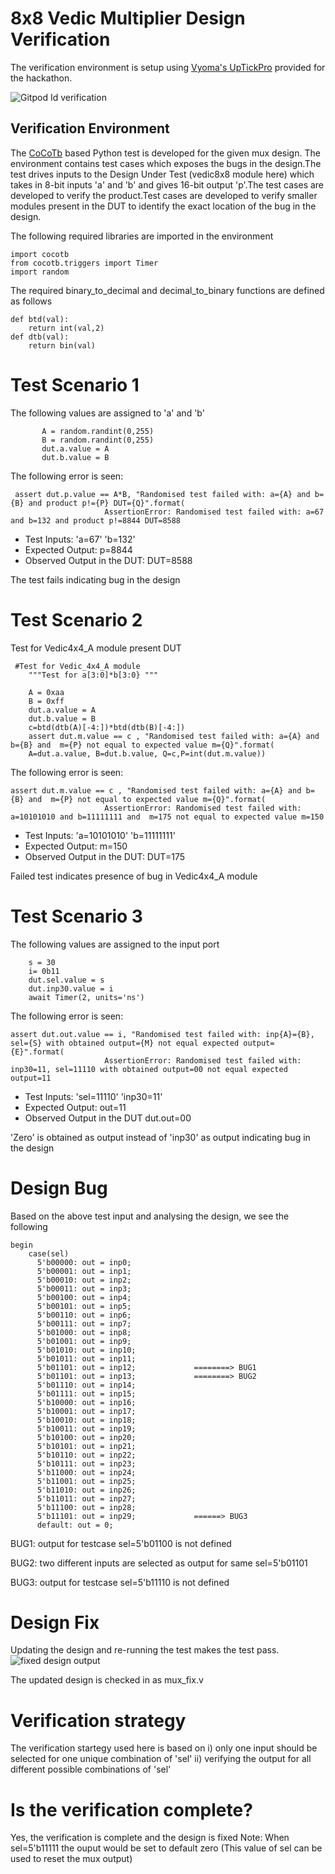 # 8x8 Vedic Multiplier Design Verification
The verification environment is setup using [Vyoma's UpTickPro](https://vyomasystems.com/) provided for the hackathon.

![Gitpod Id verification](https://github.com/vyomasystems-lab/challenges-DarshanDattaNaik/blob/master/initial%20tool.png)

## Verification Environment
The [CoCoTb](https://www.cocotb.org/) based Python test is developed for the given mux design. The environment contains test cases which exposes the bugs in the design.The test drives inputs to the Design Under Test (vedic8x8 module here) which takes in 8-bit inputs 'a' and 'b' and gives 16-bit output 'p'.The test cases are developed to verify the product.Test cases are developed to verify smaller modules present in the DUT to identify the exact location of the bug in the design.

The following required libraries are imported in the environment
```
import cocotb
from cocotb.triggers import Timer
import random
```

The required binary_to_decimal and decimal_to_binary functions are defined as follows
```
def btd(val):
    return int(val,2)
def dtb(val):
    return bin(val)
```
# Test Scenario 1

The following values are assigned to 'a' and 'b' 

```
       A = random.randint(0,255)
       B = random.randint(0,255)
       dut.a.value = A
       dut.b.value = B
```

The following error is seen:

```
 assert dut.p.value == A*B, "Randomised test failed with: a={A} and b={B} and product p!={P} DUT={Q}".format(
                     AssertionError: Randomised test failed with: a=67 and b=132 and product p!=8844 DUT=8588
```

- Test Inputs:  'a=67' 'b=132'
- Expected Output: p=8844
- Observed Output in the DUT: DUT=8588

The test fails indicating bug in the design

# Test Scenario 2

Test for Vedic4x4_A module present DUT

```
 #Test for Vedic_4x4_A module
    """Test for a[3:0]*b[3:0} """
    
    A = 0xaa
    B = 0xff
    dut.a.value = A
    dut.b.value = B
    c=btd(dtb(A)[-4:])*btd(dtb(B)[-4:])
    assert dut.m.value == c , "Randomised test failed with: a={A} and b={B} and  m={P} not equal to expected value m={Q}".format(
    A=dut.a.value, B=dut.b.value, Q=c,P=int(dut.m.value))
```

The following error is seen:

```
assert dut.m.value == c , "Randomised test failed with: a={A} and b={B} and  m={P} not equal to expected value m={Q}".format(
                     AssertionError: Randomised test failed with: a=10101010 and b=11111111 and  m=175 not equal to expected value m=150
```

- Test Inputs: 'a=10101010' 'b=11111111'
- Expected Output: m=150
- Observed Output in the DUT: DUT=175

Failed test indicates presence of bug in Vedic4x4_A module

# Test Scenario 3

The following values are assigned to the input port 

```
    s = 30
    i= 0b11
    dut.sel.value = s
    dut.inp30.value = i
    await Timer(2, units='ns')
```

The following error is seen:

```
assert dut.out.value == i, "Randomised test failed with: inp{A}={B}, sel={S} with obtained output={M} not equal expected output={E}".format(
                     AssertionError: Randomised test failed with: inp30=11, sel=11110 with obtained output=00 not equal expected output=11
```

- Test Inputs: 'sel=11110'  'inp30=11'  
- Expected Output: out=11
- Observed Output in the DUT dut.out=00

'Zero' is obtained as output instead of 'inp30' as output indicating bug in the design

# Design Bug

Based on the above test input and analysing the design, we see the following

```
begin
    case(sel)
      5'b00000: out = inp0;  
      5'b00001: out = inp1;  
      5'b00010: out = inp2;  
      5'b00011: out = inp3;  
      5'b00100: out = inp4;  
      5'b00101: out = inp5;  
      5'b00110: out = inp6;  
      5'b00111: out = inp7;  
      5'b01000: out = inp8;  
      5'b01001: out = inp9;  
      5'b01010: out = inp10;
      5'b01011: out = inp11;
      5'b01101: out = inp12;             ========> BUG1
      5'b01101: out = inp13;             ========> BUG2
      5'b01110: out = inp14;
      5'b01111: out = inp15;
      5'b10000: out = inp16;
      5'b10001: out = inp17;
      5'b10010: out = inp18;
      5'b10011: out = inp19;
      5'b10100: out = inp20;
      5'b10101: out = inp21;
      5'b10110: out = inp22;
      5'b10111: out = inp23;
      5'b11000: out = inp24;
      5'b11001: out = inp25;
      5'b11010: out = inp26;
      5'b11011: out = inp27;
      5'b11100: out = inp28;
      5'b11101: out = inp29;             ======> BUG3
      default: out = 0;
```

BUG1: output for testcase sel=5'b01100 is not defined 

BUG2: two different inputs are selected as output for same sel=5'b01101

BUG3: output for testcase sel=5'b11110 is not defined

# Design Fix
Updating the design and re-running the test makes the test pass.
![fixed design output](https://github.com/vyomasystems-lab/challenges-DarshanDattaNaik/blob/master/level1_design1/Design1_passed_test.png)

The updated design is checked in as mux_fix.v

# Verification strategy
The verification startegy used here is based on
i) only one input should be selected for one unique combination of 'sel'
ii) verifying the output for all different possible combinations of 'sel'


# Is the verification complete?
Yes, the verification is complete and the design is fixed
Note: When sel=5'b11111 the ouput would be set to default zero (This value of sel can be used to reset the mux output)







